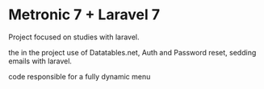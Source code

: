 # Metronic 7 + Laravel 7


Project focused on studies with laravel.

the in the project use of Datatables.net, Auth and Password reset, sedding emails with laravel.

code responsible for a fully dynamic menu


